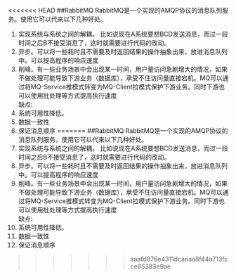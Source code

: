 <<<<<<< HEAD
##RabbitMQ
RabbitMQ是一个实现的AMQP协议的消息队列服务。使用它可以代来以下几种好处。   
1. 实现系统与系统之间的解耦。
	比如说现在A系统要想BCD发送消息，而过一段时间之后B不接受消息了，这时就需要进行代码的改动。  
2. 异步。可以将一些耗时且不需要及时返回结果的操作抽象出来，放进消息队列中。可以提高程序的响应速度  
3. 削峰。有一些业务场景中会出现某一时间，用户量访问急剧增大的情况，如果不做处理可能导致下游业务（数据库），承受不住访问量直接宕机。MQ可以通过将MQ-Service推模式转变为MQ-Client拉模式保护下游业务。同时下游也可以使用批处理等方式提高执行速度  
缺点:  
1. 系统可用性降低。  
2. 数据一致性  
3. 保证消息顺序
=======
##RabbitMQ
RabbitMQ是一个实现的AMQP协议的消息队列服务。使用它可以代来以下几种好处。   
1. 实现系统与系统之间的解耦。
	比如说现在A系统要想BCD发送消息，而过一段时间之后B不接受消息了，这时就需要进行代码的改动。  
2. 异步。可以将一些耗时且不需要及时返回结果的操作抽象出来，放进消息队列中。可以提高程序的响应速度  
3. 削峰。有一些业务场景中会出现某一时间，用户量访问急剧增大的情况，如果不做处理可能导致下游业务（数据库），承受不住访问量直接宕机。MQ可以通过将MQ-Service推模式转变为MQ-Client拉模式保护下游业务。同时下游也可以使用批处理等方式提高执行速度  
缺点:  
1. 系统可用性降低。  
2. 数据一致性  
3. 保证消息顺序
>>>>>>> aaafd876e4311dcaeaa8f44a713fcce85383e9ae

